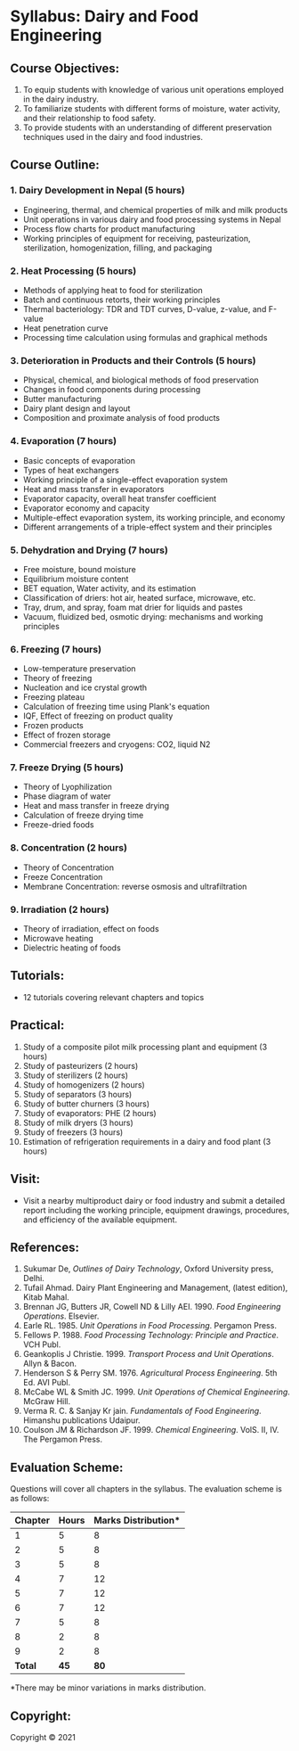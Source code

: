 # Syllabus: Dairy and Food Engineering

## Course Objectives:

1. To equip students with knowledge of various unit operations employed in the dairy industry.
2. To familiarize students with different forms of moisture, water activity, and their relationship to food safety.
3. To provide students with an understanding of different preservation techniques used in the dairy and food industries.

## Course Outline:

### 1. Dairy Development in Nepal (5 hours)

* Engineering, thermal, and chemical properties of milk and milk products
* Unit operations in various dairy and food processing systems in Nepal
* Process flow charts for product manufacturing
* Working principles of equipment for receiving, pasteurization, sterilization, homogenization, filling, and packaging

### 2. Heat Processing (5 hours)

* Methods of applying heat to food for sterilization
* Batch and continuous retorts, their working principles
* Thermal bacteriology: TDR and TDT curves, D-value, z-value, and F-value
* Heat penetration curve
* Processing time calculation using formulas and graphical methods

### 3. Deterioration in Products and their Controls (5 hours)

* Physical, chemical, and biological methods of food preservation
* Changes in food components during processing
* Butter manufacturing
* Dairy plant design and layout
* Composition and proximate analysis of food products

### 4. Evaporation (7 hours)

* Basic concepts of evaporation
* Types of heat exchangers
* Working principle of a single-effect evaporation system
* Heat and mass transfer in evaporators
* Evaporator capacity, overall heat transfer coefficient
* Evaporator economy and capacity
* Multiple-effect evaporation system, its working principle, and economy
* Different arrangements of a triple-effect system and their principles

### 5. Dehydration and Drying (7 hours)

* Free moisture, bound moisture
* Equilibrium moisture content
* BET equation, Water activity, and its estimation
* Classification of driers: hot air, heated surface, microwave, etc.
* Tray, drum, and spray, foam mat drier for liquids and pastes
* Vacuum, fluidized bed, osmotic drying: mechanisms and working principles

### 6. Freezing (7 hours)

* Low-temperature preservation
* Theory of freezing
* Nucleation and ice crystal growth
* Freezing plateau
* Calculation of freezing time using Plank's equation
* IQF, Effect of freezing on product quality
* Frozen products
* Effect of frozen storage
* Commercial freezers and cryogens: CO2, liquid N2

### 7. Freeze Drying (5 hours)

* Theory of Lyophilization
* Phase diagram of water
* Heat and mass transfer in freeze drying
* Calculation of freeze drying time
* Freeze-dried foods

### 8. Concentration (2 hours)

* Theory of Concentration
* Freeze Concentration
* Membrane Concentration: reverse osmosis and ultrafiltration

### 9. Irradiation (2 hours)

* Theory of irradiation, effect on foods
* Microwave heating
* Dielectric heating of foods

## Tutorials:

* 12 tutorials covering relevant chapters and topics

## Practical:

1. Study of a composite pilot milk processing plant and equipment (3 hours)
2. Study of pasteurizers (2 hours)
3. Study of sterilizers (2 hours)
4. Study of homogenizers (2 hours)
5. Study of separators (3 hours)
6. Study of butter churners (3 hours)
7. Study of evaporators: PHE (2 hours)
8. Study of milk dryers (3 hours)
9. Study of freezers (3 hours)
10. Estimation of refrigeration requirements in a dairy and food plant (3 hours)

## Visit:

* Visit a nearby multiproduct dairy or food industry and submit a detailed report including the working principle, equipment drawings, procedures, and efficiency of the available equipment.

## References:

1. Sukumar De, *Outlines of Dairy Technology*, Oxford University press, Delhi.
2. Tufail Ahmad. Dairy Plant Engineering and Management, (latest edition), Kitab Mahal.
3. Brennan JG, Butters JR, Cowell ND & Lilly AEI. 1990. *Food Engineering Operations*. Elsevier.
4. Earle RL. 1985. *Unit Operations in Food Processing*. Pergamon Press.
5. Fellows P. 1988. *Food Processing Technology: Principle and Practice*. VCH Publ.
6. Geankoplis J Christie. 1999. *Transport Process and Unit Operations*. Allyn & Bacon.
7. Henderson S & Perry SM. 1976. *Agricultural Process Engineering*. 5th Ed. AVI Publ.
8. McCabe WL & Smith JC. 1999. *Unit Operations of Chemical Engineering*. McGraw Hill.
9. Verma R. C. & Sanjay Kr jain. *Fundamentals of Food Engineering*. Himanshu publications Udaipur.
10. Coulson JM & Richardson JF. 1999. *Chemical Engineering*. VolS. II, IV. The Pergamon Press.

## Evaluation Scheme:

Questions will cover all chapters in the syllabus. The evaluation scheme is as follows:

| Chapter | Hours | Marks Distribution* |
|---|---|---|
| 1 | 5 | 8 |
| 2 | 5 | 8 |
| 3 | 5 | 8 |
| 4 | 7 | 12 |
| 5 | 7 | 12 |
| 6 | 7 | 12 |
| 7 | 5 | 8 |
| 8 | 2 | 8 |
| 9 | 2 | 8 |
| **Total** | **45** | **80** |

*There may be minor variations in marks distribution.

## Copyright:

Copyright © 2021
